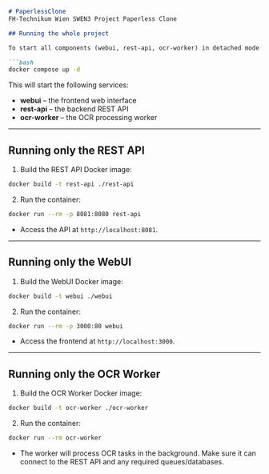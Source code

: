 ````markdown
# PaperlessClone
FH-Technikum Wien SWEN3 Project Paperless Clone

## Running the whole project

To start all components (webui, rest-api, ocr-worker) in detached mode:

```bash
docker compose up -d
````

This will start the following services:

* **webui** – the frontend web interface
* **rest-api** – the backend REST API
* **ocr-worker** – the OCR processing worker

---

## Running only the REST API

1. Build the REST API Docker image:

```bash
docker build -t rest-api ./rest-api
```

2. Run the container:

```bash
docker run --rm -p 8081:8080 rest-api
```

* Access the API at `http://localhost:8081`.

---

## Running only the WebUI

1. Build the WebUI Docker image:

```bash
docker build -t webui ./webui
```

2. Run the container:

```bash
docker run --rm -p 3000:80 webui
```

* Access the frontend at `http://localhost:3000`.

---

## Running only the OCR Worker

1. Build the OCR Worker Docker image:

```bash
docker build -t ocr-worker ./ocr-worker
```

2. Run the container:

```bash
docker run --rm ocr-worker
```

* The worker will process OCR tasks in the background. Make sure it can connect to the REST API and any required queues/databases.
